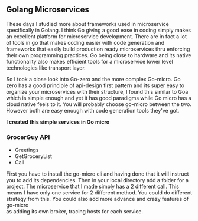 ## Golang Microservices
These days I studied more about frameworks used in microservice specifically in Golang. I think Go giving a good ease in coding simply makes an excellent platform for microservice
development. There are in fact a lot of tools in go that makes coding easier with code generation and frameworks that easily build production ready microservices thru enforcing their 
own programming practices. Go being close to hardware and its native functionality also makes efficient tools for a microservice lower level technologies like transport layer.

So I took a close look into Go-zero  and the more complex Go-micro.
Go zero has a good principle of api-design first pattern and its super easy to organize your microservices with their structure, I found this similar to Goa which is simple enough and yet it 
has good paradigms while Go micro has a cloud native feels to it. You will probably choose go-micro between the two. However both are easy enough with code generation tools they've got.


**I created this simple services in Go micro**

### GrocerGuy API 
- Greetings
- GetGroceryList
- Call

First you have to install the go-micro cli and having done that it will instruct you to add its dependencies. Then in your local directory add a folder for a project. The microservice that I made
simply has a 2 different call. This means I have only one service for 2 different method. You could do different strategy from this. You could also add more advance and crazy features of go-micro  
as adding its own broker, tracing hosts for each service.



